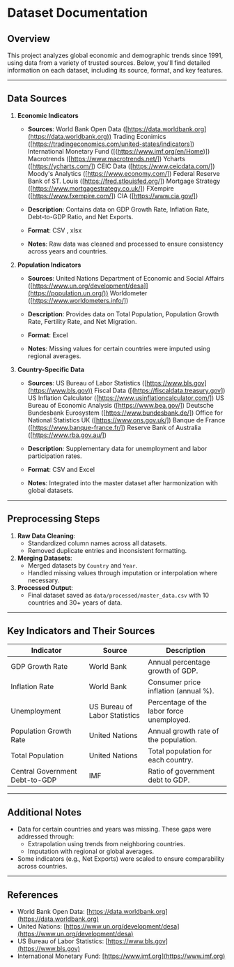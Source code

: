 # Dataset Documentation

## Overview
This project analyzes global economic and demographic trends since 1991, using data from a variety of trusted sources. Below, you'll find detailed information on each dataset, including its source, format, and key features.

---

## Data Sources
1. **Economic Indicators**  
   - **Sources**: World Bank Open Data ([https://data.worldbank.org](https://data.worldbank.org))
    Trading Econimics ([https://tradingeconomics.com/united-states/indicators])
                  International Monetary Fund ([(https://www.imf.org/en/Home)])
                  Macrotrends ([https://www.macrotrends.net/])
                  Ycharts ([https://ycharts.com/])
                  CEIC Data ([https://www.ceicdata.com/])
                  Moody's Analytics ([https://www.economy.com/])
                  Federal Reserve Bank of ST. Louis ([https://fred.stlouisfed.org/])
                  Mortgage Strategy ([https://www.mortgagestrategy.co.uk/])
                  FXempire ([https://www.fxempire.com/])
                  CIA ([https://www.cia.gov/])
                  
                 
   - **Description**: Contains data on GDP Growth Rate, Inflation Rate, Debt-to-GDP Ratio, and Net Exports.  
   - **Format**: CSV  ,  xlsx
   - **Notes**: Raw data was cleaned and processed to ensure consistency across years and countries.  

2. **Population Indicators**  
   - **Sources**: United Nations Department of Economic and Social Affairs ([https://www.un.org/development/desa]](https://population.un.org/))
                  Worldometer ([https://www.worldometers.info/])
     
   - **Description**: Provides data on Total Population, Population Growth Rate, Fertility Rate, and Net Migration.  
   - **Format**: Excel  
   - **Notes**: Missing values for certain countries were imputed using regional averages.  

3. **Country-Specific Data**  
   - **Sources**: US Bureau of Labor Statistics ([https://www.bls.gov](https://www.bls.gov))
                  Fiscal Data ([(https://fiscaldata.treasury.gov])
                  US Inflation Calculator ([https://www.usinflationcalculator.com/])
                  US Bureau of Economic Analysis ([https://www.bea.gov/])
                  Deutsche Bundesbank Eurosystem ([https://www.bundesbank.de/])
                  Office for National Statistics UK ([https://www.ons.gov.uk/])
                  Banque de France ([https://www.banque-france.fr/])
                  Reserve Bank of Australia ([https://www.rba.gov.au/])
     
   - **Description**: Supplementary data for unemployment and labor participation rates.  
   - **Format**: CSV and Excel  
   - **Notes**: Integrated into the master dataset after harmonization with global datasets.

---

## Preprocessing Steps
1. **Raw Data Cleaning**:
   - Standardized column names across all datasets.
   - Removed duplicate entries and inconsistent formatting.
2. **Merging Datasets**:
   - Merged datasets by `Country` and `Year`.
   - Handled missing values through imputation or interpolation where necessary.
3. **Processed Output**:
   - Final dataset saved as `data/processed/master_data.csv` with 10 countries and 30+ years of data.

---

## Key Indicators and Their Sources
| Indicator                      | Source                          | Description                                             |
|--------------------------------|---------------------------------|---------------------------------------------------------|
| GDP Growth Rate                | World Bank                     | Annual percentage growth of GDP.                       |
| Inflation Rate                 | World Bank                     | Consumer price inflation (annual %).                   |
| Unemployment                   | US Bureau of Labor Statistics  | Percentage of the labor force unemployed.              |
| Population Growth Rate         | United Nations                 | Annual growth rate of the population.                  |
| Total Population               | United Nations                 | Total population for each country.                     |
| Central Government Debt-to-GDP | IMF                            | Ratio of government debt to GDP.                       |

---

## Additional Notes
- Data for certain countries and years was missing. These gaps were addressed through:
  - Extrapolation using trends from neighboring countries.
  - Imputation with regional or global averages.
- Some indicators (e.g., Net Exports) were scaled to ensure comparability across countries.

---

## References
- World Bank Open Data: [https://data.worldbank.org](https://data.worldbank.org)  
- United Nations: [https://www.un.org/development/desa](https://www.un.org/development/desa)  
- US Bureau of Labor Statistics: [https://www.bls.gov](https://www.bls.gov)  
- International Monetary Fund: [https://www.imf.org](https://www.imf.org)  

